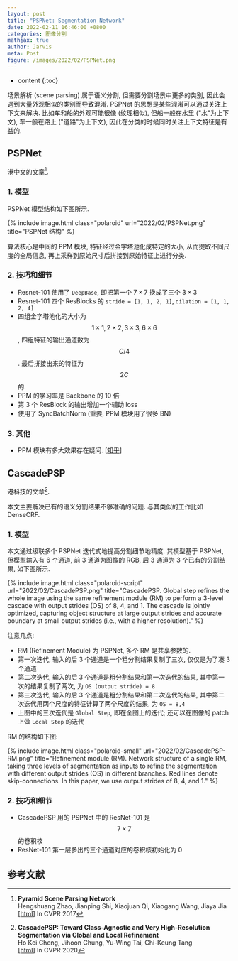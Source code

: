 ```yaml
---
layout: post
title: "PSPNet: Segmentation Network"
date: 2022-02-11 16:46:00 +0800
categories: 图像分割
mathjax: true
author: Jarvis
meta: Post
figure: /images/2022/02/PSPNet.png
---
```


* content
{:toc}

场景解析 (scene parsing) 属于语义分割, 但需要分割场景中更多的类别, 因此会遇到大量外观相似的类别而导致混淆. PSPNet 的思想是某些混淆可以通过关注上下文来解决. 比如车和船的外观可能很像 (纹理相似), 但船一般在水里 ("水"为上下文), 车一般在路上 ("道路"为上下文), 因此在分类的时候同时关注上下文特征是有益的. 



## PSPNet

港中文的文章[^1].

### 1. 模型
PSPNet 模型结构如下图所示. 

{% include image.html class="polaroid" url="2022/02/PSPNet.png" title="PSPNet 结构" %}

算法核心是中间的 PPM 模块, 特征经过金字塔池化成特定的大小, 从而提取不同尺度的全局信息, 再上采样到原始尺寸后拼接到原始特征上进行分类. 

### 2. 技巧和细节

* Resnet-101 使用了 `DeepBase`, 即把第一个 $7\times7$ 换成了三个 $3\times3$
* Resnet-101 四个 ResBlocks 的 `stride = [1, 1, 2, 1]`, `dilation = [1, 1, 2, 4]`
* 四组金字塔池化的大小为 $$1\times1, 2\times2, 3\times3, 6\times6$$, 四组特征的输出通道数为 $$C/4$$. 最后拼接出来的特征为 $$2C$$ 的. 
* PPM 的学习率是 Backbone 的 10 倍
* 第 3 个 ResBlock 的输出增加一个辅助 loss
* 使用了 SyncBatchNorm (重要, PPM 模块用了很多 BN)

### 3. 其他

* PPM 模块有多大效果存在疑问. [[知乎](https://www.zhihu.com/question/53356671)]


## CascadePSP

港科技的文章[^2]. 

本文主要解决已有的语义分割结果不够准确的问题. 与其类似的工作比如 DenseCRF. 

### 1. 模型

本文通过级联多个 PSPNet 迭代式地提高分割细节地精度. 其模型基于 PSPNet, 但模型输入有 6 个通道, 前 3 通道为图像的 RGB, 后 3 通道为 3 个已有的分割结果, 如下图所示.

{% include image.html class="polaroid-script" url="2022/02/CascadePSP.png" title="CascadePSP. Global step refines the whole image using the same refinement module (RM) to perform a 3-level cascade with output strides (OS) of 8, 4, and 1. The cascade is jointly optimized, capturing object structure at large output strides and accurate boundary at small output strides (i.e., with a higher resolution)." %}

注意几点:

* RM (Refinement Module) 为 PSPNet, 多个 RM 是共享参数的. 
* 第一次迭代, 输入的后 3 个通道是一个粗分割结果复制了三次, 仅仅是为了凑 3 个通道
* 第二次迭代, 输入的后 3 个通道是粗分割结果和第一次迭代的结果, 其中第一次的结果复制了两次, 为 `OS (output stride) = 8`
* 第三次迭代, 输入的后 3 个通道是粗分割结果和第二次迭代的结果, 其中第二次迭代用两个尺度的特征计算了两个尺度的结果, 为 `OS = 8,4`
* 上图中的三次迭代是 `Global Step`, 即在全图上的迭代; 还可以在图像的 patch 上做 `Local Step` 的迭代

RM 的结构如下图:

{% include image.html class="polaroid-small" url="2022/02/CascadePSP-RM.png" title="Refinement module (RM). Network structure of a single RM, taking three levels of segmentation as inputs to refine the segmentation with different output strides (OS) in different branches. Red lines denote skip-connections. In this paper, we use output strides of 8, 4, and 1." %}

### 2. 技巧和细节

* CascadePSP 用的 PSPNet 中的 ResNet-101 是 $$7\times7$$ 的卷积核
* ResNet-101 第一层多出的三个通道对应的卷积核初始化为 0 


## 参考文献

[^1]:
    **Pyramid Scene Parsing Network**<br /> 
    Hengshuang Zhao, Jianping Shi, Xiaojuan Qi, Xiaogang Wang, Jiaya Jia<br />
    [[html]](https://openaccess.thecvf.com/content_cvpr_2017/html/Zhao_Pyramid_Scene_Parsing_CVPR_2017_paper.html) In CVPR 2017

[^2]:
    **CascadePSP: Toward Class-Agnostic and Very High-Resolution Segmentation via Global and Local Refinement**<br /> 
    Ho Kei Cheng, Jihoon Chung, Yu-Wing Tai, Chi-Keung Tang<br />
    [[html]](https://openaccess.thecvf.com/content_CVPR_2020/html/Cheng_CascadePSP_Toward_Class-Agnostic_and_Very_High-Resolution_Segmentation_via_Global_and_CVPR_2020_paper.html) In CVPR 2020

